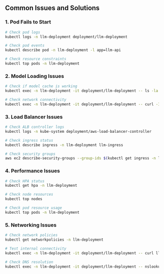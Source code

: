 ## Common Issues and Solutions

### 1. Pod Fails to Start
```bash
# Check pod logs
kubectl logs -n llm-deployment deployment/llm-deployment

# Check pod events
kubectl describe pod -n llm-deployment -l app=llm-api

# Check resource constraints
kubectl top pods -n llm-deployment
```

### 2. Model Loading Issues
```bash
# Check if model cache is working
kubectl exec -n llm-deployment -it deployment/llm-deployment -- ls -la /root/.cache/huggingface

# Check network connectivity
kubectl exec -n llm-deployment -it deployment/llm-deployment -- curl -I https://huggingface.co
```

### 3. Load Balancer Issues
```bash
# Check ALB controller logs
kubectl logs -n kube-system deployment/aws-load-balancer-controller

# Check ingress status
kubectl describe ingress -n llm-deployment llm-ingress

# Check security groups
aws ec2 describe-security-groups --group-ids $(kubectl get ingress -n llm-deployment llm-ingress -o jsonpath='{.status.loadBalancer.ingress[0].hostname}')
```

### 4. Performance Issues
```bash
# Check HPA status
kubectl get hpa -n llm-deployment

# Check node resources
kubectl top nodes

# Check pod resource usage
kubectl top pods -n llm-deployment
```

### 5. Networking Issues
```bash
# Check network policies
kubectl get networkpolicies -n llm-deployment

# Test internal connectivity
kubectl exec -n llm-deployment -it deployment/llm-deployment -- curl llm-service

# Check DNS resolution
kubectl exec -n llm-deployment -it deployment/llm-deployment -- nslookup llm-service
```
